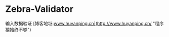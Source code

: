 Zebra-Validator
===================
输入数据验证
[博客地址:www.huyanping.cn](http://www.huyanping.cn/ "程序猿始终不够")